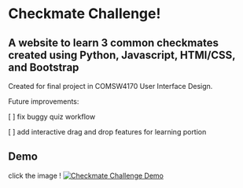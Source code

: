 # Checkmate Challenge!
## A website to learn 3 common checkmates created using Python, Javascript, HTMl/CSS, and Bootstrap

Created for final project in COMSW4170 User Interface Design.

Future improvements:

[ ] fix buggy quiz workflow

[ ] add interactive drag and drop features for learning portion

## Demo
click the image !
[![Checkmate Challenge Demo](https://github.com/emiloom/Learn-Checkmates/blob/main/Screen%20Shot%202024-06-22%20at%2011.28.56%20AM.png)](https://youtu.be/oMM7FjBg2Oc)
